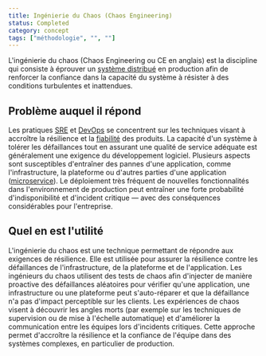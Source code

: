 ```yaml
---
title: Ingénierie du Chaos (Chaos Engineering)
status: Completed
category: concept
tags: ["méthodologie", "", ""]
---
```


L'ingénierie du chaos (Chaos Engineering ou CE en anglais) est la discipline qui consiste à éprouver un [système distribué](/fr/distributed-systems/) en production
afin de renforcer la confiance dans la capacité du système à résister à des conditions turbulentes et inattendues.

## Problème auquel il répond

Les pratiques [SRE](/fr/site-reliability-engineering/) et [DevOps](/fr/devops/) se concentrent sur
les techniques visant à accroître la résilience et la [fiabilité](/fr/reliability/) des produits.
La capacité d'un système à tolérer les défaillances tout en assurant une qualité de service adéquate est
généralement une exigence du développement logiciel.
Plusieurs aspects sont susceptibles d'entraîner des pannes d'une application,
comme l'infrastructure, la plateforme ou d'autres parties d'une application ([microservice](/fr/microservices/)).
Le déploiement très fréquent de nouvelles fonctionnalités dans l'environnement de production
peut entraîner une forte probabilité d'indisponibilité et d'incident critique
— avec des conséquences considérables pour l'entreprise.

## Quel en est l'utilité

L'ingénierie du chaos est une technique permettant de répondre aux exigences de résilience.
Elle est utilisée pour assurer la résilience contre les défaillances de l'infrastructure, de la plateforme et de l'application.
Les ingénieurs du chaos utilisent des tests de chaos afin d'injecter de manière proactive des défaillances aléatoires
pour vérifier qu'une application, une infrastructure ou une plateforme peut s'auto-réparer et que la défaillance n'a pas d'impact perceptible sur les clients.
Les expériences de chaos visent à découvrir les angles morts
(par exemple sur les techniques de supervision ou de mise à l'échelle automatique) et d'améliorer la communication entre les équipes lors d'incidents critiques.
Cette approche permet d'accroître la résilience et la confiance de l'équipe dans des systèmes complexes, en particulier de production.
